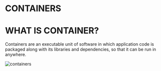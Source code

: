 # CONTAINERS

 #  WHAT IS CONTAINER?
 
 Containers are an executable unit of software in which application code is packaged along with its libraries and dependencies, so that it can be run in anywhere.
 
![containers](https://user-images.githubusercontent.com/54776422/142869919-dbf4195d-1a6a-4996-adbf-79e48c9ec69a.png)
